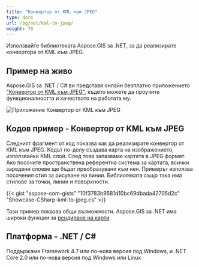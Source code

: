 ```yaml
---
title: "Конвертор от KML към JPEG"
type: docs
url: /bg/net/kml-to-jpeg/
weight: 70
---
```


Използвайте библиотеката Aspose.GIS за .NET, за да реализирате конвертора от KML към JPEG.

## **Пример на живо**

Aspose.GIS за .NET / C# ви представя онлайн безплатно приложението ["Конвертор от KML към JPEG"](https://products.aspose.app/gis/viewer/kml-to-jpeg), където можете да проучите функционалността и качеството на работата му.

![Приложение Конвертор от KML към JPEG](viewer.png)

## **Кодов пример - Конвертор от KML към JPEG**

Следният фрагмент от код показва как да реализирате конвертор от KML към JPEG. Кодът по-долу създава карта на изображението, използвайки KML слой. След това запазваме картата в JPEG формат. Ако посочите пространствена референтна система за картата, всички заредени слоеве ще бъдат преобразувани към нея.
Примерът използва посочения стил за рисуване на линии. Библиотеката също така има стилове за точки, линии и повърхности.

{{< gist "aspose-com-gists" "10f3783b9581d10bc69dbada42705d2c" "Showcase-CSharp-kml-to-jpeg.cs" >}}

Този пример показва общи възможности. Aspose.GIS за .NET има широки функции за [рендиране на карти](https://docs.aspose.com/gis/net/map-rendering/).

## **Платформа - .NET / C#**

Поддържаме Framework 4.7 или по-нова версия под Windows, и .NET Core 2.0 или по-нова версия под Windows или Linux
